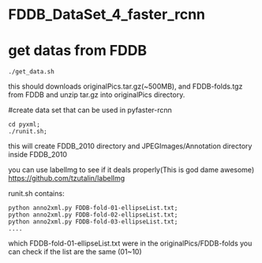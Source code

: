 # FDDB_DataSet_4_faster_rcnn

# get datas from FDDB
```
./get_data.sh
```
this should downloads originalPics.tar.gz(~500MB), and FDDB-folds.tgz from FDDB
and unzip tar.gz into originalPics directory.

#create data set that can be used in pyfaster-rcnn
```
cd pyxml;
./runit.sh;
```
this will create FDDB_2010 directory
and JPEGImages/Annotation directory inside FDDB_2010

you can use labelImg to see if it deals properly(This is god dame awesome)
https://github.com/tzutalin/labelImg 




runit.sh contains:
```
python anno2xml.py FDDB-fold-01-ellipseList.txt;
python anno2xml.py FDDB-fold-02-ellipseList.txt;
python anno2xml.py FDDB-fold-03-ellipseList.txt;
....
```
which FDDB-fold-01-ellipseList.txt were in the originalPics/FDDB-folds
you can check if the list are the same (01~10)

